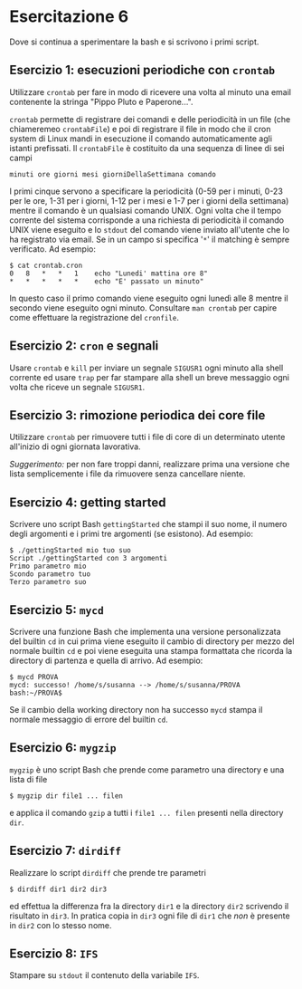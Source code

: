 # Esercitazione 6 #

Dove si continua a sperimentare la bash e si scrivono i primi script.

## Esercizio 1: esecuzioni periodiche con `crontab` ##

Utilizzare `crontab` per fare in modo di ricevere una volta al minuto una email
contenente la stringa "Pippo Pluto e Paperone...".

`crontab` permette di registrare dei comandi e delle periodicità in un file
(che chiameremeo `crontabFile`) e poi di registrare il file in modo che il cron
system di Linux mandi in esecuzione il comando automaticamente agli istanti
prefissati. Il `crontabFile` è costituito da una sequenza di linee di sei campi

```
minuti ore giorni mesi giorniDellaSettimana comando
```

I primi cinque servono a specificare la periodicità (0-59 per i minuti, 0-23
per le ore, 1-31 per i giorni, 1-12 per i mesi e 1-7 per i giorni della
settimana) mentre il comando è un qualsiasi comando UNIX. Ogni volta che il
tempo corrente del sistema corrisponde a una richiesta di periodicità il
comando UNIX viene eseguito e lo `stdout` del comando viene inviato all'utente
che lo ha registrato via email. Se in un campo si specifica '`*`' il matching è sempre verificato. Ad esempio:

```
$ cat crontab.cron
0   8   *   *   1    echo "Lunedi' mattina ore 8"
*   *   *   *   *    echo "E' passato un minuto"
```

In questo caso il primo comando viene eseguito ogni lunedì alle 8 mentre il
secondo viene eseguito ogni minuto. Consultare `man crontab` per capire come
effettuare la registrazione del `cronfile`.

## Esercizio 2: `cron` e segnali ##

Usare `crontab` e `kill` per inviare un segnale `SIGUSR1` ogni minuto alla
shell corrente ed usare `trap` per far stampare alla shell un breve messaggio
ogni volta che riceve un segnale `SIGUSR1`.

## Esercizio 3: rimozione periodica dei core file ##

Utilizzare `crontab` per rimuovere tutti i file di core di un determinato
utente all'inizio di ogni giornata lavorativa.

_Suggerimento:_ per non fare troppi danni, realizzare prima una versione che
lista semplicemente i file da rimuovere senza cancellare niente.

## Esercizio 4: getting started ##

Scrivere uno script Bash `gettingStarted` che stampi il suo nome, il numero
degli argomenti e i primi tre argomenti (se esistono). Ad esempio:
```
$ ./gettingStarted mio tuo suo
Script ./gettingStarted con 3 argomenti
Primo parametro mio
Scondo parametro tuo
Terzo parametro suo
```

## Esercizio 5: `mycd` ##

Scrivere una funzione Bash che implementa una versione personalizzata del
builtin `cd` in cui prima viene eseguito il cambio di directory per mezzo del
normale builtin `cd` e poi viene eseguita una stampa formattata che ricorda la
directory di partenza e quella di arrivo. Ad esempio:
```
$ mycd PROVA
mycd: successo! /home/s/susanna --> /home/s/susanna/PROVA
bash:~/PROVA$
```

Se il cambio della working directory non ha successo `mycd` stampa il normale
messaggio di errore del builtin `cd`.

## Esercizio 6: `mygzip` ##

`mygzip` è uno script Bash che prende come parametro una directory e una lista di file

```
$ mygzip dir file1 ... filen
```

e applica il comando `gzip` a tutti i `file1 ... filen` presenti nella directory `dir`.

## Esercizio 7: `dirdiff` ##

Realizzare lo script `dirdiff` che prende tre parametri
```
$ dirdiff dir1 dir2 dir3
```

ed effettua la differenza fra la directory `dir1` e la directory `dir2`
scrivendo il risultato in `dir3`. In pratica copia in `dir3` ogni file di
`dir1` che *non* è presente in `dir2` con lo stesso nome.

## Esercizio 8: `IFS` ##

Stampare su `stdout` il contenuto della variabile `IFS`.

